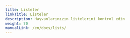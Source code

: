 ```yaml
---
title: Listeler
linkTitle: Listeler
description: Hayvanlarınızın listelerini kontrol edin
weight: 70
manualLink: /en/docs/lists/
---
```

<script>
  window.location.href = "/en/docs/lists/";
</script>
